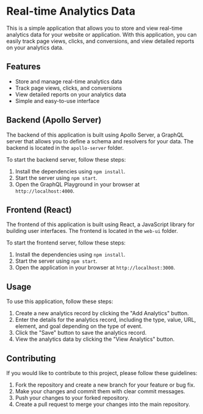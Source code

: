 # Real-time Analytics Data

This is a simple application that allows you to store and view real-time analytics data for your website or application. With this application, you can easily track page views, clicks, and conversions, and view detailed reports on your analytics data.

## Features

- Store and manage real-time analytics data
- Track page views, clicks, and conversions
- View detailed reports on your analytics data
- Simple and easy-to-use interface

## Backend (Apollo Server)

The backend of this application is built using Apollo Server, a GraphQL server that allows you to define a schema and resolvers for your data. The backend is located in the `apollo-server` folder.

To start the backend server, follow these steps:

1. Install the dependencies using `npm install`.
2. Start the server using `npm start`.
3. Open the GraphQL Playground in your browser at `http://localhost:4000`.

## Frontend (React)

The frontend of this application is built using React, a JavaScript library for building user interfaces. The frontend is located in the `web-ui` folder.

To start the frontend server, follow these steps:

1. Install the dependencies using `npm install`.
2. Start the server using `npm start`.
3. Open the application in your browser at `http://localhost:3000`.

## Usage

To use this application, follow these steps:

1. Create a new analytics record by clicking the "Add Analytics" button.
2. Enter the details for the analytics record, including the type, value, URL, element, and goal depending on the type of event.
3. Click the "Save" button to save the analytics record.
4. View the analytics data by clicking the "View Analytics" button.

## Contributing

If you would like to contribute to this project, please follow these guidelines:

1. Fork the repository and create a new branch for your feature or bug fix.
2. Make your changes and commit them with clear commit messages.
3. Push your changes to your forked repository.
4. Create a pull request to merge your changes into the main repository.